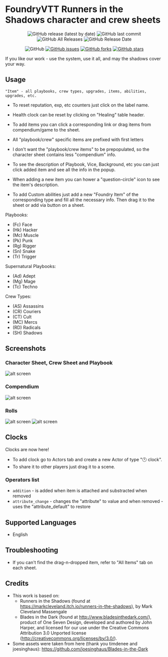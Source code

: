 # FoundryVTT Runners in the Shadows character and crew sheets

<p align="center">
<img alt="GitHub release (latest by date)" src="https://img.shields.io/github/v/release/GraithTiger/foundryvtt-runners-in-the-shadows"> <img alt="GitHub last commit" src="https://img.shields.io/github/last-commit/GraithTiger/foundryvtt-runners-in-the-shadows"> <img alt="GitHub All Releases" src="https://img.shields.io/github/downloads/GraithTiger/foundryvtt-runners-in-the-shadows/total" /> <img alt="GitHub Release Date" src="https://img.shields.io/github/release-date/GraithTiger/foundryvtt-runners-in-the-shadows?label=latest%20release" /> 
</p>
<p align="center">
<img alt="GitHub" src="https://img.shields.io/github/license/GraithTiger/foundryvtt-runners-in-the-shadows"> <a href="https://github.com/GraithTiger/foundryvtt-runners-in-the-shadows/issues"><img alt="GitHub issues" src="https://img.shields.io/github/issues/GraithTiger/foundryvtt-runners-in-the-shadows"></a> <a href="https://github.com/GraithTiger/foundryvtt-runners-in-the-shadows/network"><img alt="GitHub forks" src="https://img.shields.io/github/forks/megastruktur/foundryvtt-blades-in-the-dark"></a> <a href="https://github.com/GraithTiger/foundryvtt-runners-in-the-shadows/stargazers"><img alt="GitHub stars" src="https://img.shields.io/github/stars/GraithTiger/foundryvtt-runners-in-the-shadows"></a> 
</p>

If you like our work - use the system, use it all, and may the shadows cover your way.

## Usage
`"Item" - all playbooks, crew types, upgrades, items, abilities, upgrades, etc.`

- To reset reputation, exp, etc counters just click on the label name.
- Health clock can be reset by clicking on "Healing" table header.
- To add items you can click a corresponding link or drag items from compendium/game to the sheet.
- All "playbook/crew" specific items are prefixed with first letters

- I don't want the "playbook/crew items" to be prepopulated, so the character sheet contains less "compendium" info.
- To see the description of Playbook, Vice, Background, etc you can just click added item and see all the info in the popup.
- When adding a new item you can hower a "question-circle" icon to see the item's description.
- To add Custom abilities just add a new "Foundry Item" of the corresponding type and fill all the necessary info. Then drag it to the sheet or add via button on a sheet.

Playbooks:
- (Fc) Face
- (Hk) Hacker
- (Mc) Muscle
- (Pk) Punk
- (Rg) Rigger
- (Sn) Snake
- (Tr) Trigger

Supernatural Playbooks:
- (Ad) Adept
- (Mg) Mage
- (Tc) Techno

Crew Types:
- (AS) Assassins
- (CR) Couriers
- (CT) Cult
- (MC) Mercs
- (RD) Radicals
- (SH) Shadows

## Screenshots

### Character Sheet, Crew Sheet and Playbook
![alt screen][screenshot_all]

### Compendium
![alt screen][screenshot_compendium]

### Rolls
![alt screen][screenshot_roll_1]
![alt screen][screenshot_roll_2]

## Clocks
Clocks are now here!
- To add clock go to Actors tab and create a new Actor of type "🕛 clock".
- To share it to other players just drag it to a scene.

### Operators list
- `addition` - is added when item is attached and substracted when removed
- `attribute_change` - changes the "attribute" to value and when removed - uses the "attribute_default" to restore

## Supported Languages
- English

## Troubleshooting
- If you can't find the drag-n-dropped item, refer to "All Items" tab on each sheet.

## Credits
- This work is based on:
  - Runners in the Shadows (found at https://markcleveland.itch.io/runners-in-the-shadows), by Mark Cleveland Massengale
  - Blades in the Dark (found at http://www.bladesinthedark.com/), product of One Seven Design, developed and authored by John Harper, and licensed for our use under the Creative Commons Attribution 3.0 Unported license (http://creativecommons.org/licenses/by/3.0/).
- Some assets were taken from here (thank you  timdenee and joesinghaus): https://github.com/joesinghaus/Blades-in-the-Dark


[screenshot_all]: ./images/screenshot_all.png "screenshot_all"
[screenshot_compendium]: ./images/screenshot_compendium.png "screenshot_compendium"
[screenshot_roll_1]: ./images/screenshot_roll_1.png "screenshot_roll_1"
[screenshot_roll_2]: ./images/screenshot_roll_2.png "screenshot_roll_2"
